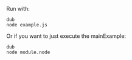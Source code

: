 Run with:
```shell
dub
node example.js
```
Or if you want to just execute the mainExample:
```shell
dub
node module.node
```
